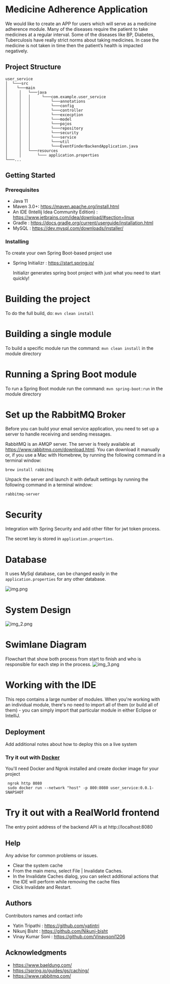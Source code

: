 Medicine Adherence Application 
===

We would like to create an APP for users which will serve as a medicine adherence module.
Many of the diseases require the patient to take medicines at a regular interval. Some of the diseases like BP, Diabetes, Tuberculosis have really strict norms about taking medicines. In case the medicine is not taken in time then the patient’s health is impacted negatively. 

## Project Structure
```
user_service
│  └───src
│    └───main
│     │   └───java
│     │   │     └───com.example.user_service
│     │   │         └───annotations
│     │   │         └───config
│     │   │         └───controller
│     │   │         └───excecption
│     │   │         └───model
│     │   │         └───pojos
│     │   │         └───repository
│     │   │         └───security
│     │   │         └───service
│     │   │         └───util
│     │   │         └───EventFinderBackendApplication.java
│     │   └───resources
│     │       └─── application.properties
└───...
```
## Getting Started

### Prerequisites

* Java 11
* Maven 3.0+: https://maven.apache.org/install.html
* An IDE (Intellij Idea Community Edition) : https://www.jetbrains.com/idea/download/#section=linux
* Gradle : https://docs.gradle.org/current/userguide/installation.html
* MySQL : https://dev.mysql.com/downloads/installer/

### Installing
To create your own Spring Boot-based project use
* Spring Initializr : https://start.spring.io/

  Initializr generates spring boot project with just what you need to start quickly!


Building the project
====================
To do the full build, do: `mvn clean install`

Building a single module
====================
To build a specific module run the command: `mvn clean install` in the module directory


Running a Spring Boot module
====================
To run a Spring Boot module run the command: `mvn spring-boot:run` in the module directory

# Set up the RabbitMQ Broker

Before you can build your email service application, you need to set up a server to handle receiving and sending messages.

RabbitMQ is an AMQP server. The server is freely available at https://www.rabbitmq.com/download.html. You can download it manually or, if you use a Mac with Homebrew, by running the following command in a terminal window:

``brew install rabbitmq``

Unpack the server and launch it with default settings by running the following command in a terminal window:

`rabbitmq-server`

# Security

Integration with Spring Security and add other filter for jwt token process.

The secret key is stored in `application.properties`.

# Database

It uses MySql database, can be changed easily in the `application.properties` for any other database.

![img.png](img.png)

# System Design

![img_2.png](img_2.png)

# Swimlane Diagram

Flowchart that show both process from start to finish and who is responsible for each step in the process.
![img_3.png](img_3.png)

Working with the IDE
====================
This repo contains a large number of modules.
When you're working with an individual module, there's no need to import all of them (or build all of them) - you can simply import that particular module in either Eclipse or IntelliJ. 

## Deployment

Add additional notes about how to deploy this on a live system
### Try it out with [Docker](https://www.docker.com/)

You'll need Docker and Ngrok installed and create docker image for your project
        
     ngrok http 8080
     sudo docker run --network "host" -p 800:8080 user_service:0.0.1-SNAPSHOT

# Try it out with a RealWorld frontend

The entry point address of the backend API is at http://localhost:8080

## Help

Any advise for common problems or issues.

* Clear the system cache﻿
* From the main menu, select File | Invalidate Caches.
* In the Invalidate Caches dialog, you can select additional actions that the IDE will perform while removing the cache files
* Click Invalidate and Restart.

## Authors

Contributors names and contact info

* Yatin Tripathi : https://github.com/yatintri
* Nikunj Bisht : https://github.com/Nikunj-bisht
* Vinay Kumar Soni : https://github.com/Vinaysoni1206

## Acknowledgments

* https://www.baeldung.com/
* https://spring.io/guides/gs/caching/
* https://www.rabbitmq.com/

